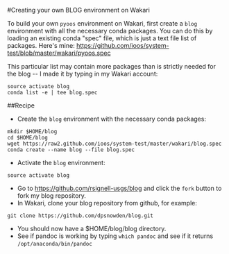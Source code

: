 #Creating your own BLOG environment on Wakari

To build your own `pyoos` environment on Wakari, first create a `blog` environment with all the 
necessary conda packages. You can do this by loading an existing conda "spec" file, which is just a text file list of packages.  Here's mine:  https://github.com/ioos/system-test/blob/master/wakari/pyoos.spec

This particular list may contain
more packages than is strictly needed for the blog -- I made it by typing in my Wakari account:
```
source activate blog
conda list -e | tee blog.spec
```
##Recipe

* Create the `blog` environment with the necessary conda packages:
```
mkdir $HOME/blog
cd $HOME/blog
wget https://raw2.github.com/ioos/system-test/master/wakari/blog.spec
conda create --name blog --file blog.spec
```


* Activate the `blog` environment:  
```
source activate blog
```

* Go to https://github.com/rsignell-usgs/blog and click the `fork` button to fork my blog repository.
* In Wakari, clone your blog repository from github, for example:
```
git clone https://github.com/dpsnowden/blog.git
```

* You should now have a $HOME/blog/blog directory.
* See if pandoc is working by typing `which pandoc` and see if it returns `/opt/anaconda/bin/pandoc`

